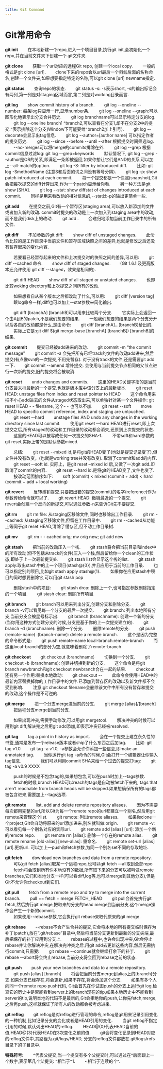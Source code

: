 ```yaml
---
title: Git Command
---
```


# Git常用命令

**git init**
　　在本地新建一个repo,进入一个项目目录,执行git init,会初始化一个repo,并在当前文件夹下创建一个.git文件夹.
 
**git clone**
　　获取一个url对应的远程Git repo, 创建一个local copy.
　　一般的格式是git clone [url].
　　clone下来的repo会以url最后一个斜线后面的名称命名,创建一个文件夹,如果想要指定特定的名称,可以git clone [url] newname指定.
 
**git status**
　　查询repo的状态.
　　git status -s: -s表示short, -s的输出标记会有两列,第一列是对staging区域而言,第二列是对working目录而言.
 
**git log**
　　show commit history of a branch.
　　git log --oneline --number: 每条log只显示一行,显示number条.
　　git log --oneline --graph:可以图形化地表示出分支合并历史.
　　git log branchname可以显示特定分支的log.
　　git log --oneline branch1 ^branch2,可以查看在分支1,却不在分支2中的提交.^表示排除这个分支(Window下可能要给^branch2加上引号).
　　git log --decorate会显示出tag信息.
　　git log --author=[author name] 可以指定作者的提交历史.
　　git log --since --before --until --after 根据提交时间筛选log.
　　--no-merges可以将merge的commits排除在外.
　　git log --grep 根据commit信息过滤log: git log --grep=keywords
　　默认情况下, git log --grep --author是OR的关系,即满足一条即被返回,如果你想让它们是AND的关系,可以加上--all-match的option.
　　git log -S: filter by introduced diff.
　　比如: git log -SmethodName (注意S和后面的词之间没有等号分隔).
　　git log -p: show patch introduced at each commit.
　　每一个提交都是一个快照(snapshot),Git会把每次提交的diff计算出来,作为一个patch显示给你看.
　　另一种方法是git show [SHA].
　　git log --stat: show diffstat of changes introduced at each commit.
　　同样是用来看改动的相对信息的,--stat比-p的输出更简单一些.
    
**git add**
　　在提交之前,Git有一个暂存区(staging area),可以放入新添加的文件或者加入新的改动. commit时提交的改动是上一次加入到staging area中的改动,而不是我们disk上的改动.
　　git add .
　　会递归地添加当前工作目录中的所有文件.
 
**git diff**
　　不加参数的git diff:
　　show diff of unstaged changes.
　　此命令比较的是工作目录中当前文件和暂存区域快照之间的差异,也就是修改之后还没有暂存起来的变化内容.
 
　　若要看已经暂存起来的文件和上次提交时的快照之间的差异,可以用:
　　git diff --cached 命令.
　　show diff of staged changes.
　　(Git 1.6.1 及更高版本还允许使用 git diff --staged，效果是相同的).
 
　　git diff HEAD
　　show diff of all staged or unstated changes.
　　也即比较woking directory和上次提交之间所有的改动.
 
　　如果想看自从某个版本之后都改动了什么,可以用:
　　git diff [version tag]
　　跟log命令一样,diff也可以加上--stat参数来简化输出.
 
　　git diff [branchA] [branchB]可以用来比较两个分支.
　　它实际上会返回一个由A到B的patch,不是我们想要的结果.
　　一般我们想要的结果是两个分支分开以后各自的改动都是什么,是由命令:
　　git diff [branchA]…[branchB]给出的.
　　实际上它是:git diff $(git merge-base [branchA] [branchB]) [branchB]的结果.
 
 
**git commit**
　　提交已经被add进来的改动.
　　git commit -m “the commit message"
　　git commit -a 会先把所有已经track的文件的改动add进来,然后提交(有点像svn的一次提交,不用先暂存). 对于没有track的文件,还是需要git add一下.
　　git commit --amend 增补提交. 会使用与当前提交节点相同的父节点进行一次新的提交,旧的提交将会被取消.
 
**git reset**
　　undo changes and commits.
　　这里的HEAD关键字指的是当前分支最末梢最新的一个提交.也就是版本库中该分支上的最新版本.
　　git reset HEAD: unstage files from index and reset pointer to HEAD
　　这个命令用来把不小心add进去的文件从staged状态取出来,可以单独针对某一个文件操作: git reset HEAD - - filename, 这个- - 也可以不加.
　　git reset --soft
　　move HEAD to specific commit reference, index and staging are untouched.
　　git reset --hard
　　unstage files AND undo any changes in the working directory since last commit.
　　使用git reset —hard HEAD进行reset,即上次提交之后,所有staged的改动和工作目录的改动都会消失,还原到上次提交的状态.
　　这里的HEAD可以被写成任何一次提交的SHA-1.
　　不带soft和hard参数的git reset,实际上带的是默认参数mixed.
 
　　总结:
　　git reset --mixed id,是将git的HEAD变了(也就是提交记录变了),但文件并没有改变，(也就是working tree并没有改变). 取消了commit和add的内容.
　　git reset --soft id. 实际上，是git reset –mixed id 后,又做了一次git add.即取消了commit的内容.
　　git reset --hard id.是将git的HEAD变了,文件也变了.
　　按改动范围排序如下:
　　soft (commit) < mixed (commit + add) < hard (commit + add + local working)
 
**git revert**
　　反转撤销提交.只要把出错的提交(commit)的名字(reference)作为参数传给命令就可以了.
　　git revert HEAD: 撤销最近的一个提交.
　　git revert会创建一个反向的新提交,可以通过参数-n来告诉Git先不要提交.
    
**git rm**
　　git rm file: 从staging区移除文件,同时也移除出工作目录.
　　git rm --cached: 从staging区移除文件,但留在工作目录中.
　　git rm --cached从功能上等同于git reset HEAD,清除了缓存区,但不动工作目录树.
 
**git mv**
　　git rm - - cached orig; mv orig new; git add new
 
**git stash**
　　把当前的改动压入一个栈.
　　git stash将会把当前目录和index中的所有改动(但不包括未track的文件)压入一个栈,然后留给你一个clean的工作状态,即处于上一次最新提交处.
　　git stash list会显示这个栈的list.
　　git stash apply:取出stash中的上一个项目(stash@{0}),并且应用于当前的工作目录.
　　也可以指定别的项目,比如git stash apply stash@{1}.
　　如果你在应用stash中项目的同时想要删除它,可以用git stash pop
 
　　删除stash中的项目:
　　git stash drop: 删除上一个,也可指定参数删除指定的一个项目.
　　git stash clear: 删除所有项目.
 
**git branch**
　　git branch可以用来列出分支,创建分支和删除分支.
　　git branch -v可以看见每一个分支的最后一次提交.
　　git branch: 列出本地所有分支,当前分支会被星号标示出.
　　git branch (branchname): 创建一个新的分支(当你用这种方式创建分支的时候,分支是基于你的上一次提交建立的). 
　　git branch -d (branchname): 删除一个分支.
　　删除remote的分支:
　　git push (remote-name) :(branch-name): delete a remote branch.
　　这个是因为完整的命令形式是:
　　git push remote-name local-branch:remote-branch
　　而这里local-branch的部分为空,就意味着删除了remote-branch
 
**git checkout**
　　git checkout (branchname)
　　切换到一个分支.
　　git checkout -b (branchname): 创建并切换到新的分支.
　　这个命令是将git branch newbranch和git checkout newbranch合在一起的结果.
　　checkout还有另一个作用:替换本地改动:
　　git checkout --<filename>
　　此命令会使用HEAD中的最新内容替换掉你的工作目录中的文件.已添加到暂存区的改动以及新文件都不会受到影响.
　　注意:git checkout filename会删除该文件中所有没有暂存和提交的改动,这个操作是不可逆的.
 
**git merge**
　　把一个分支merge进当前的分支.
　　git merge [alias]/[branch]
　　把远程分支merge到当前分支.
 
　　如果出现冲突,需要手动修改,可以用git mergetool.
　　解决冲突的时候可以用到git diff,解决完之后用git add添加,即表示冲突已经被resolved.
 
**git tag**
　　tag a point in history as import.
　　会在一个提交上建立永久性的书签,通常是发布一个release版本或者ship了什么东西之后加tag.
　　比如: git tag v1.0
　　git tag -a v1.0, -a参数会允许你添加一些信息,即make an annotated tag.
　　当你运行git tag -a命令的时候,Git会打开一个编辑器让你输入tag信息.
　　
　　我们可以利用commit SHA来给一个过去的提交打tag:
　　git tag -a v0.9 XXXX
 
　　push的时候是不包含tag的,如果想包含,可以在push时加上--tags参数.
　　fetch的时候,branch HEAD可以reach的tags是自动被fetch下来的, tags that aren’t reachable from branch heads will be skipped.如果想确保所有的tags都被包含进来,需要加上--tags选项.
 
**git remote**
　　list, add and delete remote repository aliases.
　　因为不需要每次都用完整的url,所以Git为每一个remote repo的url都建立一个别名,然后用git remote来管理这个list.
　　git remote: 列出remote aliases.
　　如果你clone一个project,Git会自动将原来的url添加进来,别名就叫做:origin.
　　git remote -v:可以看见每一个别名对应的实际url.
　　git remote add [alias] [url]: 添加一个新的remote repo.
　　git remote rm [alias]: 删除一个存在的remote alias.
　　git remote rename [old-alias] [new-alias]: 重命名.
　　git remote set-url [alias] [url]:更新url. 可以加上—push和fetch参数,为同一个别名set不同的存取地址.
 
**git fetch**
　　download new branches and data from a remote repository.
　　可以git fetch [alias]取某一个远程repo,也可以git fetch --all取到全部repo
　　fetch将会取到所有你本地没有的数据,所有取下来的分支可以被叫做remote branches,它们和本地分支一样(可以看diff,log等,也可以merge到其他分支),但是Git不允许你checkout到它们. 
 
**git pull**
　　fetch from a remote repo and try to merge into the current branch.
　　pull == fetch + merge FETCH_HEAD
　　git pull会首先执行git fetch,然后执行git merge,把取来的分支的head merge到当前分支.这个merge操作会产生一个新的commit.    
　　如果使用--rebase参数,它会执行git rebase来取代原来的git merge.
  
**git rebase**
　　--rebase不会产生合并的提交,它会将本地的所有提交临时保存为补丁(patch),放在”.git/rebase”目录中,然后将当前分支更新到最新的分支尖端,最后把保存的补丁应用到分支上.
　　rebase的过程中,也许会出现冲突,Git会停止rebase并让你解决冲突,在解决完冲突之后,用git add去更新这些内容,然后无需执行commit,只需要:
　　git rebase --continue就会继续打余下的补丁.
　　git rebase --abort将会终止rebase,当前分支将会回到rebase之前的状态.
 
**git push**
　　push your new branches and data to a remote repository.
　　git push [alias] [branch]
　　将会把当前分支merge到alias上的[branch]分支.如果分支已经存在,将会更新,如果不存在,将会添加这个分支.
　　如果有多个人向同一个remote repo push代码, Git会首先在你试图push的分支上运行git log,检查它的历史中是否能看到server上的branch现在的tip,如果本地历史中不能看到server的tip,说明本地的代码不是最新的,Git会拒绝你的push,让你先fetch,merge,之后再push,这样就保证了所有人的改动都会被考虑进来.
 
**git reflog**
　　git reflog是对reflog进行管理的命令,reflog是git用来记录引用变化的一种机制,比如记录分支的变化或者是HEAD引用的变化.
　　当git reflog不指定引用的时候,默认列出HEAD的reflog.
　　HEAD@{0}代表HEAD当前的值,HEAD@{3}代表HEAD在3次变化之前的值.
　　git会将变化记录到HEAD对应的reflog文件中,其路径为.git/logs/HEAD, 分支的reflog文件都放在.git/logs/refs目录下的子目录中.
 
 
**特殊符号:**
　　^代表父提交,当一个提交有多个父提交时,可以通过在^后面跟上一个数字,表示第几个父提交: ^相当于^1.
　　~<n>相当于连续的<n>个^.